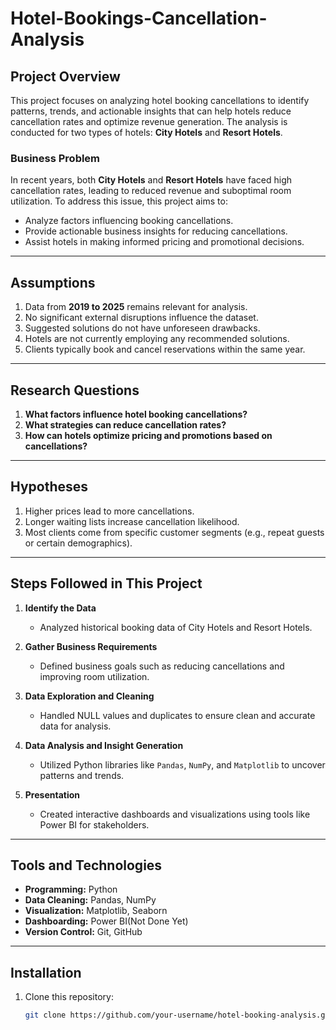 # Hotel-Bookings-Cancellation-Analysis



## Project Overview  
This project focuses on analyzing hotel booking cancellations to identify patterns, trends, and actionable insights that can help hotels reduce cancellation rates and optimize revenue generation. The analysis is conducted for two types of hotels: **City Hotels** and **Resort Hotels**.  

### Business Problem  
In recent years, both **City Hotels** and **Resort Hotels** have faced high cancellation rates, leading to reduced revenue and suboptimal room utilization. To address this issue, this project aims to:  
- Analyze factors influencing booking cancellations.  
- Provide actionable business insights for reducing cancellations.  
- Assist hotels in making informed pricing and promotional decisions.  

---

## Assumptions  
1. Data from **2019 to 2025** remains relevant for analysis.  
2. No significant external disruptions influence the dataset.  
3. Suggested solutions do not have unforeseen drawbacks.  
4. Hotels are not currently employing any recommended solutions.  
5. Clients typically book and cancel reservations within the same year.  

---

## Research Questions  
1. **What factors influence hotel booking cancellations?**  
2. **What strategies can reduce cancellation rates?**  
3. **How can hotels optimize pricing and promotions based on cancellations?**  

---

## Hypotheses  
1. Higher prices lead to more cancellations.  
2. Longer waiting lists increase cancellation likelihood.  
3. Most clients come from specific customer segments (e.g., repeat guests or certain demographics).  

---

## Steps Followed in This Project  

1. **Identify the Data**  
   - Analyzed historical booking data of City Hotels and Resort Hotels.  

2. **Gather Business Requirements**  
   - Defined business goals such as reducing cancellations and improving room utilization.  

3. **Data Exploration and Cleaning**  
   - Handled NULL values and duplicates to ensure clean and accurate data for analysis.  

4. **Data Analysis and Insight Generation**  
   - Utilized Python libraries like `Pandas`, `NumPy`, and `Matplotlib` to uncover patterns and trends.  

5. **Presentation**  
   - Created interactive dashboards and visualizations using tools like Power BI for stakeholders.  

---

## Tools and Technologies  
- **Programming:** Python  
- **Data Cleaning:** Pandas, NumPy  
- **Visualization:** Matplotlib, Seaborn  
- **Dashboarding:** Power BI(Not Done Yet)
- **Version Control:** Git, GitHub  

---

## Installation  

1. Clone this repository:  
   ```bash
   git clone https://github.com/your-username/hotel-booking-analysis.git
